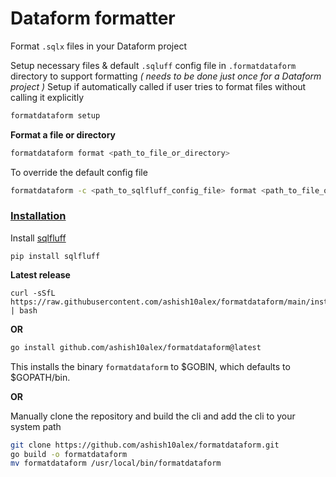 

# Dataform formatter

Format `.sqlx` files in your Dataform project

Setup necessary files & default `.sqluff` config file in `.formatdataform` directory to support formatting *( needs to be done just once for a Dataform project )*
Setup if automatically called if user tries to format files without calling it explicitly

```bash
formatdataform setup
```

**Format a file or directory**

```bash
formatdataform format <path_to_file_or_directory>
```

To override the default config file

```bash
formatdataform -c <path_to_sqlfluff_config_file> format <path_to_file_or_directory>
```


### [Installation](#installation)

Install [sqlfluff](https://github.com/sqlfluff/sqlfluff)

```
pip install sqlfluff
```

**Latest release**

```
curl -sSfL https://raw.githubusercontent.com/ashish10alex/formatdataform/main/install_latest.sh | bash
```
**OR**

```bash
go install github.com/ashish10alex/formatdataform@latest
```
This installs the binary `formatdataform` to $GOBIN, which defaults to $GOPATH/bin.

**OR**

Manually clone the repository and build the cli and add the cli to your system path

```bash
git clone https://github.com/ashish10alex/formatdataform.git
go build -o formatdataform
mv formatdataform /usr/local/bin/formatdataform

```
